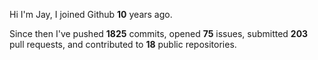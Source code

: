 Hi I'm Jay, I joined Github **10** years ago.

Since then I've pushed **1825** commits, opened **75** issues, submitted **203** pull requests, and contributed to **18** public repositories.
